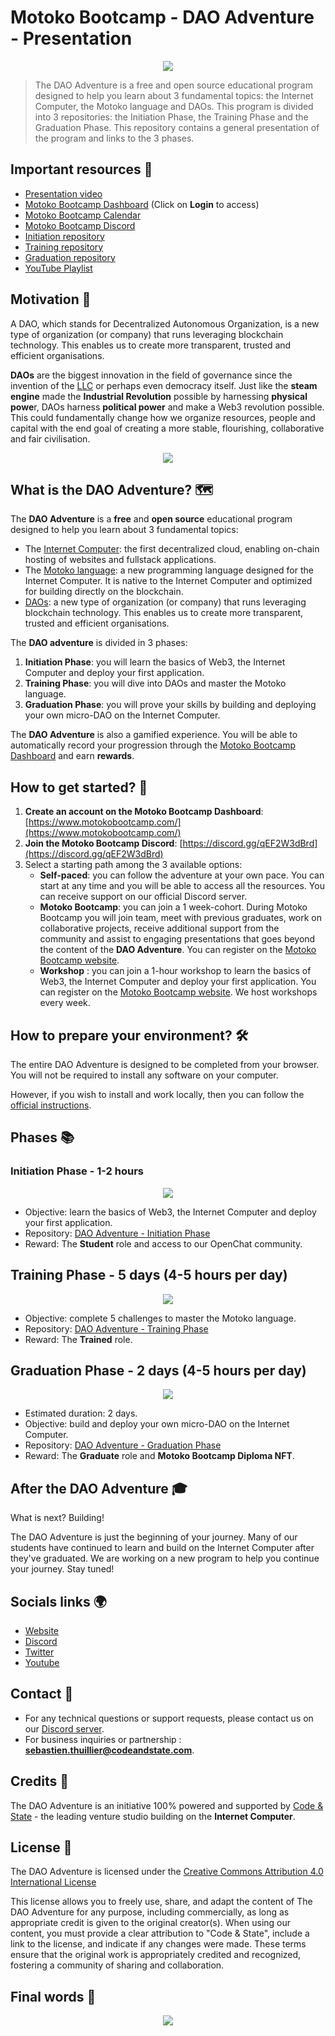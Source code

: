 # Motoko Bootcamp - DAO Adventure - Presentation

<p align="center"><img src="./assets/cover_0.png" /></p>

> The DAO Adventure is a free and open source educational program designed to help you learn about 3 fundamental topics: the Internet Computer, the Motoko language and DAOs. This program is divided into 3 repositories: the Initiation Phase, the Training Phase and the Graduation Phase. This repository contains a general presentation of the program and links to the 3 phases.

## Important resources 📌

- [Presentation video](https://www.youtube.com/watch?v=gHzrssylmh0)
- [Motoko Bootcamp Dashboard](https://www.motokobootcamp.com/) (Click on **Login** to access)
- [Motoko Bootcamp Calendar](https://calendar.google.com/calendar/u/0/embed?src=c_1a1c0c95f41c3d5729532726aaa57d96e991c5d3254b0f9e02fdf4d9babf4401@group.calendar.google.com)
- [Motoko Bootcamp Discord](https://discord.gg/qEF2W3dBrd)
- [Initiation repository](https://github.com/motoko-bootcamp/dao-adventure-initiation)
- [Training repository](https://github.com/motoko-bootcamp/dao-adventure-training)
- [Graduation repository](https://github.com/motoko-bootcamp/dao-adventure-graduation)
- [YouTube Playlist](https://www.youtube.com/watch?v=QHzKGGiDrVE)

## Motivation 💭

A DAO, which stands for Decentralized Autonomous Organization, is a new type of organization (or company) that runs leveraging blockchain technology. This enables us to create more transparent, trusted and efficient organisations.

**DAOs** are the biggest innovation in the field of governance since the invention of the [LLC](https://www.investopedia.com/terms/l/llc.asp) or perhaps even democracy itself. Just like the **steam engine** made the **Industrial Revolution** possible by harnessing **physical powe**r, DAOs harness **political power** and make a Web3 revolution possible. This could fundamentally change how we organize resources, people and capital with the end goal of creating a more stable, flourishing, collaborative and fair civilisation.

<p align="center"><img src="./assets/cover_1.png" /></p>

## What is the DAO Adventure? 🗺️

The **DAO Adventure** is a **free** and **open source** educational program designed to help you learn about 3 fundamental topics:

- The [Internet Computer](internetcomputer.org): the first decentralized cloud, enabling on-chain hosting of websites and fullstack applications.
- The [Motoko language](https://www.youtube.com/watch?v=6YIBRI-1RJs): a new programming language designed for the Internet Computer. It is native to the Internet Computer and optimized for building directly on the blockchain.
- [DAOs](https://www.youtube.com/watch?v=LbkNVP_hlfY): a new type of organization (or company) that runs leveraging blockchain technology. This enables us to create more transparent, trusted and efficient organisations.

The **DAO adventure** is divided in 3 phases:

1.  **Initiation Phase**: you will learn the basics of Web3, the Internet Computer and deploy your first application.
2.  **Training Phase**: you will dive into DAOs and master the Motoko language.
3.  **Graduation Phase**: you will prove your skills by building and deploying your own micro-DAO on the Internet Computer.

The **DAO Adventure** is also a gamified experience. You will be able to automatically record your progression through the [Motoko Bootcamp Dashboard](https://www.motokobootcamp.com/) and earn **rewards**.

## How to get started? 🚀

1.  **Create an account on the Motoko Bootcamp Dashboard**: [https://www.motokobootcamp.com/](https://www.motokobootcamp.com/)
2.  **Join the Motoko Bootcamp Discord**: [https://discord.gg/qEF2W3dBrd](https://discord.gg/qEF2W3dBrd)
3.  Select a starting path among the 3 available options:
    - **Self-paced**: you can follow the adventure at your own pace. You can start at any time and you will be able to access all the resources. You can receive support on our official Discord server.
    - **Motoko Bootcamp**: you can join a 1 week-cohort. During Motoko Bootcamp you will join team, meet with previous graduates, work on collaborative projects, receive additional support from the community and assist to engaging presentations that goes beyond the content of the **DAO Adventure**. You can register on the [Motoko Bootcamp website](https://motokobootcamp.com/).
    - **Workshop** : you can join a 1-hour workshop to learn the basics of Web3, the Internet Computer and deploy your first application. You can register on the [Motoko Bootcamp website](https://motokobootcamp.com/). We host workshops every week.

## How to prepare your environment? 🛠️

The entire DAO Adventure is designed to be completed from your browser. You will not be required to install any software on your computer. <br/>

However, if you wish to install and work locally, then you can follow the [official instructions](https://sdk.dfinity.org/docs/quickstart/local-).

## Phases 📚

### Initiation Phase - 1-2 hours

<p align="center"><img src="./assets/cover_2.png" /></p>

- Objective: learn the basics of Web3, the Internet Computer and deploy your first application.
- Repository: [DAO Adventure - Initiation Phase](https://github.com/motoko-bootcamp/dao-adventure-initiation)
- Reward: The **Student** role and access to our OpenChat community.

## Training Phase - 5 days (4-5 hours per day)

<p align="center"><img src="./assets/cover_3.png" /></p>

- Objective: complete 5 challenges to master the Motoko language.
- Repository: [DAO Adventure - Training Phase](https://github.com/motoko-bootcamp/dao-adventure-training)
- Reward: The **Trained** role.

## Graduation Phase - 2 days (4-5 hours per day)

<p align="center"><img src="./assets/cover_4.png" /></p>

- Estimated duration: 2 days.
- Objective: build and deploy your own micro-DAO on the Internet Computer.
- Repository: [DAO Adventure - Graduation Phase](https://github.com/motoko-bootcamp/dao-adventure-graduation)
- Reward: The **Graduate** role and **Motoko Bootcamp Diploma NFT**.

## After the DAO Adventure 🎓

What is next? Building!

The DAO Adventure is just the beginning of your journey. Many of our students have continued to learn and build on the Internet Computer after they've graduated. We are working on a new program to help you continue your journey. Stay tuned!

## Socials links 🌍

- [Website](https://www.motokobootcamp.com/)
- [Discord](https://discord.gg/Q7WhFTCwnF)
- [Twitter](https://twitter.com/motoko_bootcamp)
- [Youtube](https://www.youtube.com/@motoko_bootcamp)

## Contact 📧

- For any technical questions or support requests, please contact us on our [Discord server](https://discord.gg/Q7WhFTCwnF).
- For business inquiries or partnership : **sebastien.thuillier@codeandstate.com**.

## Credits 🙏

The DAO Adventure is an initiative 100% powered and supported by [Code & State](https://www.codeandstate.com/) - the leading venture studio building on the **Internet Computer**.

## License 📝

The DAO Adventure is licensed under the [Creative Commons Attribution 4.0 International License](https://creativecommons.org/licenses/by/4.0/)

This license allows you to freely use, share, and adapt the content of The DAO Adventure for any purpose, including commercially, as long as appropriate credit is given to the original creator(s). When using our content, you must provide a clear attribution to "Code & State", include a link to the license, and indicate if any changes were made. These terms ensure that the original work is appropriately credited and recognized, fostering a community of sharing and collaboration.

## Final words 🫡

<p align="center"><img src="./assets/cover_5.png" /></p>
